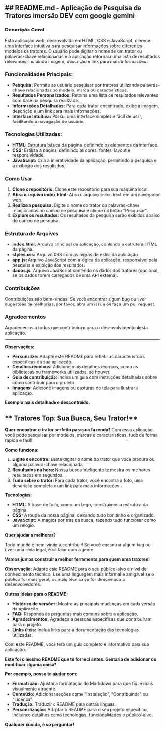 ## **## README.md - Aplicação de Pesquisa de Tratores  imersão DEV com google gemini**

### **Descrição Geral**

Esta aplicação web, desenvolvida em HTML, CSS e JavaScript, oferece uma interface intuitiva para pesquisar informações sobre diferentes modelos de tratores. O usuário pode digitar o nome de um trator ou palavras-chave relacionadas e a aplicação retornará uma lista de resultados relevantes, incluindo imagem, descrição e link para mais informações.

### **Funcionalidades Principais:**

* **Pesquisa:** Permite ao usuário pesquisar por tratores utilizando palavras-chave relacionadas ao modelo, marca ou características.
* **Resultados Personalizados:** Retorna uma lista de resultados relevantes com base na pesquisa realizada.
* **Informações Detalhadas:** Para cada trator encontrado, exibe a imagem, descrição e um link para mais informações.
* **Interface Intuitiva:** Possui uma interface simples e fácil de usar, facilitando a navegação do usuário.

### **Tecnologias Utilizadas:**

* **HTML:** Estrutura básica da página, definindo os elementos da interface.
* **CSS:** Estiliza a página, definindo as cores, fontes, layout e responsividade.
* **JavaScript:** Cria a interatividade da aplicação, permitindo a pesquisa e a exibição dos resultados.

### **Como Usar**

1. **Clone o repositório:** Clone este repositório para sua máquina local.
2. **Abra o arquivo index.html:** Abra o arquivo `index.html` em um navegador web.
3. **Realize a pesquisa:** Digite o nome do trator ou palavras-chave relacionadas no campo de pesquisa e clique no botão "Pesquisar".
4. **Explore os resultados:** Os resultados da pesquisa serão exibidos abaixo do campo de pesquisa.

### **Estrutura de Arquivos**

* **index.html:** Arquivo principal da aplicação, contendo a estrutura HTML da página.
* **styles.css:** Arquivo CSS com as regras de estilo da aplicação.
* **app.js:** Arquivo JavaScript com a lógica da aplicação, responsável pela pesquisa e exibição dos resultados.
* **dados.js:** Arquivo JavaScript contendo os dados dos tratores (opcional, se os dados forem carregados de uma API externa).

### **Contribuições**

Contribuições são bem-vindas! Se você encontrar algum bug ou tiver sugestões de melhorias, por favor, abra um issue ou faça um pull request.


### **Agradecimentos**

Agradecemos a todos que contribuíram para o desenvolvimento desta aplicação.

---

**Observações:**

* **Personalize:** Adapte este README para refletir as características específicas da sua aplicação.
* **Detalhes técnicos:** Adicione mais detalhes técnicos, como as bibliotecas ou frameworks utilizados, se houver.
* **Guia de contribuição:** Inclua um guia com instruções detalhadas sobre como contribuir para o projeto.
* **Imagens:** Adicione imagens ou capturas de tela para ilustrar a aplicação.

**Exemplo mais detalhado e descontraído:**

## ** Tratores Top: Sua Busca, Seu Trator!**

**Quer encontrar o trator perfeito para sua fazenda?**  Com essa aplicação, você pode pesquisar por modelos, marcas e características, tudo de forma rápida e fácil!

**Como funciona:**

1. **Digite e encontre:** Basta digitar o nome do trator que você procura ou alguma palavra-chave relacionada.
2. **Resultados na hora:** Nossa busca inteligente te mostra os melhores resultados em segundos.
3. **Tudo sobre o trator:** Para cada trator, você encontra a foto, uma descrição completa e um link para mais informações.

**Tecnologias:**

* **HTML:** A base de tudo, como um Lego, construímos a estrutura da página.
* **CSS:** A roupa da nossa página, deixando tudo bonitinho e organizado.
* **JavaScript:** A mágica por trás da busca, fazendo tudo funcionar como um relógio.

**Quer ajudar a melhorar?**

Todo mundo é bem-vindo a contribuir! Se você encontrar algum bug ou tiver uma ideia legal, é só falar com a gente.

**Vamos juntos construir a melhor ferramenta para quem ama tratores!** 

**Observação:** Adapte este README para o seu público-alvo e nível de conhecimento técnico. Use uma linguagem mais informal e amigável se o público for mais geral, ou mais técnica se for direcionada a desenvolvedores.

**Outras ideias para o README:**

* **Histórico de versões:** Mostre as principais mudanças em cada versão da aplicação.
* **FAQ:** Responda às perguntas mais comuns sobre a aplicação.
* **Agradecimentos:** Agradeça a pessoas específicas que contribuíram para o projeto.
* **Links úteis:** Inclua links para a documentação das tecnologias utilizadas.

Com este README, você terá um guia completo e informativo para sua aplicação.

**Este foi o mesmo README que te forneci antes. Gostaria de adicionar ou modificar alguma coisa?**

**Por exemplo, posso te ajudar com:**
* **Formatação:** Ajustar a formatação do Markdown para que fique mais visualmente atraente.
* **Conteúdo:** Adicionar seções como "Instalação", "Contribuindo" ou "Licença".
* **Tradução:** Traduzir o README para outras línguas.
* **Personalização:** Adaptar o README para o seu projeto específico, incluindo detalhes como tecnologias, funcionalidades e público-alvo.

**Qualquer dúvida, é só perguntar!**
